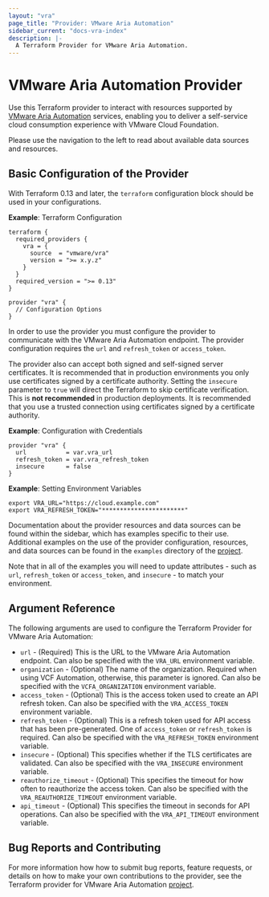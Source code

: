 ```yaml
---
layout: "vra"
page_title: "Provider: VMware Aria Automation"
sidebar_current: "docs-vra-index"
description: |-
  A Terraform Provider for VMware Aria Automation.
---
```


# VMware Aria Automation Provider

Use this Terraform provider to interact with resources supported by [VMware Aria Automation][vmware-aria-automation] services, enabling you to deliver a self-service cloud consumption experience with VMware Cloud Foundation.

[vmware-aria-automation]: https://www.vmware.com/products/aria-automation.html

Please use the navigation to the left to read about available data sources and resources.

## Basic Configuration of the Provider

With Terraform 0.13 and later, the `terraform` configuration block should be used in your configurations.

**Example**: Terraform Configuration

```hcl
terraform {
  required_providers {
    vra = {
      source  = "vmware/vra"
      version = ">= x.y.z"
    }
  }
  required_version = ">= 0.13"
}

provider "vra" {
  // Configuration Options
}
```

In order to use the provider you must configure the provider to communicate with the VMware Aria Automation endpoint. The provider configuration requires the `url` and `refresh_token` or `access_token`.

The provider also can accept both signed and self-signed server certificates. It is recommended that in production environments you only use certificates signed by a certificate authority. Setting the `insecure` parameter to `true` will direct the Terraform to skip certificate verification. This is **not recommended** in production deployments. It is recommended that you use a trusted connection using certificates signed by a certificate authority.

**Example**: Configuration with Credentials

```hcl
provider "vra" {
  url           = var.vra_url
  refresh_token = var.vra_refresh_token
  insecure      = false
}
```

**Example**: Setting Environment Variables

```shell
export VRA_URL="https://cloud.example.com"
export VRA_REFRESH_TOKEN="***********************"
```

Documentation about the provider resources and data sources can be found within the sidebar, which has examples specific to their use. Additional examples on the use of the provider configuration, resources, and data sources can be found in the `examples` directory of the [project][project-page].

Note that in all of the examples you will need to update attributes - such as `url`, `refresh_token` or `access_token`, and `insecure` - to match your environment.

## Argument Reference

The following arguments are used to configure the Terraform Provider for VMware Aria Automation:

- `url` - (Required) This is the URL to the VMware Aria Automation endpoint. Can also be specified with the `VRA_URL` environment variable.
- `organization` - (Optional) The name of the organization. Required when using VCF Automation, otherwise, this parameter is ignored. Can also be specified with the `VCFA_ORGANIZATION` environment variable.
- `access_token` - (Optional) This is the access token used to create an API refresh token. Can also be specified with the `VRA_ACCESS_TOKEN` environment variable.
- `refresh_token` - (Optional) This is a refresh token used for API access that has been pre-generated. One of `access_token` or `refresh_token` is required. Can also be specified with the `VRA_REFRESH_TOKEN` environment variable.
- `insecure` - (Optional) This specifies whether if the TLS certificates are validated. Can also be specified with the `VRA_INSECURE` environment variable.
- `reauthorize_timeout` - (Optional) This specifies the timeout for how often to reauthorize the access token. Can also be specified with the `VRA_REAUTHORIZE_TIMEOUT` environment variable.
- `api_timeout` - (Optional) This specifies the timeout in seconds for API operations. Can also be specified with the `VRA_API_TIMEOUT` environment variable.

## Bug Reports and Contributing

For more information how how to submit bug reports, feature requests, or details on how to make your own contributions to the provider, see the Terraform provider for VMware Aria Automation [project][project-page].

[project-page]: https://github.com/vmware/terraform-provider-vra

